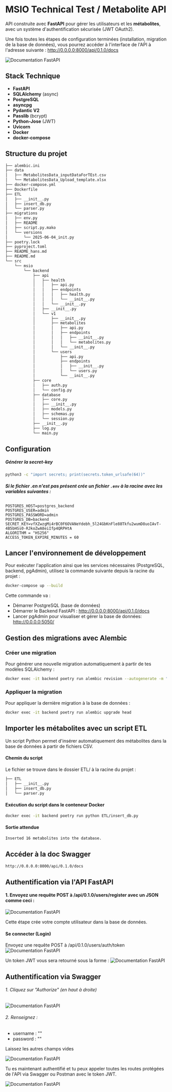 #  MSIO Technical Test / Metabolite API

API construite avec **FastAPI** pour gérer les utilisateurs et les **métabolites**, avec un système d'authentification sécurisée (JWT OAuth2).


Une fois toutes les étapes de configuration terminées (installation, migration de la base de données), vous pourrez accéder à l'interface de l'API à l'adresse suivante : http://0.0.0.0:8000/api/0.1.0/docs


![Documentation FastAPI](images/docs.png)

## Stack Technique

- **FastAPI**
- **SQLAlchemy** (async)
- **PostgreSQL**
- **asyncpg**
- **Pydantic V2**
- **Passlib** (bcrypt)
- **Python-Jose** (JWT)
- **Uvicorn**
- **Docker**
- **docker-compose**

## Structure du projet
```bash
├── alembic.ini
├── data
│   ├── MetabolitesData_inputDataForTEst.csv
│   └── MetabolitesData_Upload_template.xlsx
├── docker-compose.yml
├── Dockerfile
├── ETL
│   ├── __init__.py
│   ├── insert_db.py
│   └── parser.py
├── migrations
│   ├── env.py
│   ├── README
│   ├── script.py.mako
│   └── versions
│       └── 2025-06-04_init.py
├── poetry.lock
├── pyproject.toml
├── README_hans.md
├── README.md
└── src
    └── msio
        └── backend
            ├── api
            │   ├── health
            │   │   ├── api.py
            │   │   ├── endpoints
            │   │   │   ├── health.py
            │   │   │   └── __init__.py
            │   │   └── __init__.py
            │   ├── __init__.py
            │   └── v1
            │       ├── __init__.py
            │       ├── metabolites
            │       │   ├── api.py
            │       │   ├── endpoints
            │       │   │   ├── __init__.py
            │       │   │   └── metabolites.py
            │       │   └── __init__.py
            │       └── users
            │           ├── api.py
            │           ├── endpoints
            │           │   ├── __init__.py
            │           │   └── users.py
            │           └── __init__.py
            ├── core
            │   ├── auth.py
            │   └── config.py
            ├── database
            │   ├── core.py
            │   ├── __init__.py
            │   ├── models.py
            │   ├── schemas.py
            │   └── session.py
            ├── __init__.py
            ├── log.py
            └── main.py

```

## Configuration

##### Générer la secret-key
```bash
python3 -c "import secrets; print(secrets.token_urlsafe(64))"
```

##### Si le fichier .en n'est pas présent crée un fichier `.env` à la racine avec les variables suivantes :

##
```env
POSTGRES_HOST=postgres_backend
POSTGRES_USER=admin
POSTGRES_PASSWORD=admin
POSTGRES_DB=backend
SECRET_KEY=vfXZwzgMi4rBC0F6OVANeYdebh_5l24GbKnFle88Tkfu2wumD8uoIAvT-4B5bHSs0-RJkoZwA8eiIfp4QRPHtA
ALGORITHM = "HS256"
ACCESS_TOKEN_EXPIRE_MINUTES = 60
```


## Lancer l'environnement de développement

Pour exécuter l'application ainsi que les services nécessaires (PostgreSQL, backend, pgAdmin), utilisez la commande suivante depuis la racine du projet :
```bash
docker-compose up --build
```
Cette commande va :

- Démarrer PostgreSQL (base de données)
- Démarrer le Backend FastAPI : http://0.0.0.0:8000/api/0.1.0/docs
- Lancer pgAdmin pour visualiser et gérer la base de données: http://0.0.0.0:5050/


## Gestion des migrations avec Alembic
### Créer une migration
Pour générer une nouvelle migration automatiquement à partir de tes modèles SQLAlchemy :
```bash
docker exec -it backend poetry run alembic revision --autogenerate -m "Ajout <description>"
```

### Appliquer la migration
Pour appliquer la dernière migration à la base de données :
```bash
docker exec -it backend poetry run alembic upgrade head
```

## Importer les métabolites avec un script ETL
Un script Python permet d'insérer automatiquement des métabolites dans la base de données à partir de fichiers CSV.

#### Chemin du script

Le fichier se trouve dans le dossier ETL/ à la racine du projet :
```bash
├── ETL
│   ├── __init__.py
│   ├── insert_db.py
│   └── parser.py
```

#### Exécution du script dans le conteneur Docker
```bash
docker exec -it backend poetry run python ETL/insert_db.py
```

#### Sortie attendue
```bash
Inserted 16 metabolites into the database.
```


## Accéder à la doc Swagger
```bash
http://0.0.0.0:8000/api/0.1.0/docs
```

## Authentification via l'API FastAPI
#### 1. Envoyez une requête POST à /api/0.1.0/users/register avec un JSON comme ceci :

![Documentation FastAPI](images/register.png)

Cette étape crée votre compte utilisateur dans la base de données.

#### Se connecter (Login)

Envoyez une requête POST à /api/0.1.0/users/auth/token
![Documentation FastAPI](images/login.png)


Un token JWT vous sera retourné sous la forme :
![Documentation FastAPI](images/token.png)

## Authentification via Swagger
###### 1. Cliquez sur "Authorize" (en haut à droite)
![Documentation FastAPI](images/authorize.png)

###### 2. Renseignez :
-   username : ""
-   password : ""

Laissez les autres champs vides

![Documentation FastAPI](images/swagger_auth.png)


Tu es maintenant authentifié et tu peux appeler toutes les routes protégées de l'API via Swagger ou Postman avec le token JWT.

![Documentation FastAPI](images/auth.png)